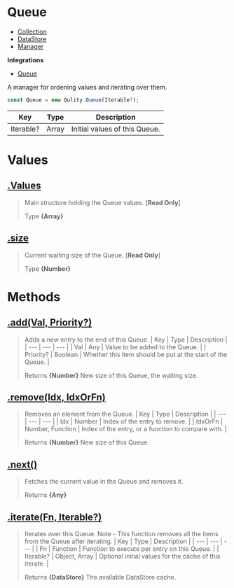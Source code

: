 
# Queue

* [Collection](https://github.com/QSmally/Qulity/blob/master/Documentation/Collection.md)
* [DataStore](https://github.com/QSmally/Qulity/blob/master/Documentation/DataStore.md)
* [Manager](https://github.com/QSmally/Qulity/blob/master/Documentation/Manager.md)

**Integrations**
* [Queue](https://github.com/QSmally/Qulity/blob/master/Documentation/Queue.md)

A manager for ordening values and iterating over them.
```js
const Queue = new Qulity.Queue(Iterable?);
```

| Key | Type | Description |
| --- | --- | --- |
| Iterable? | Array | Initial values of this Queue. |



# Values
## [.Values](https://github.com/QSmally/Qulity/blob/master/lib/Integrations/Queue.js#L15)
> Main structure holding the Queue values. [**Read Only**]
>
> Type **{Array}**

## [.size](https://github.com/QSmally/Qulity/blob/master/lib/Integrations/Queue.js#L29)
> Current waiting size of the Queue. [**Read Only**]
>
> Type **{Number}**

# Methods
## [.add(Val, Priority?)](https://github.com/QSmally/Qulity/blob/master/lib/Integrations/Queue.js#L39)
> Adds a new entry to the end of this Queue.
> | Key | Type | Description |
> | --- | --- | --- |
> | Val | Any | Value to be added to the Queue. |
> | Priority? | Boolean | Whether this item should be put at the start of the Queue. |
>
> Returns **{Number}** New size of this Queue, the waiting size.

## [.remove(Idx, IdxOrFn)](https://github.com/QSmally/Qulity/blob/master/lib/Integrations/Queue.js#L52)
> Removes an element from the Queue.
> | Key | Type | Description |
> | --- | --- | --- |
> | Idx | Number | Index of the entry to remove. |
> | IdxOrFn | Number, Function | Index of the entry, or a function to compare with. |
>
> Returns **{Number}** New size of this Queue.

## [.next()](https://github.com/QSmally/Qulity/blob/master/lib/Integrations/Queue.js#L81)
> Fetches the current value in the Queue and removes it.
>
> Returns **{Any}** 

## [.iterate(Fn, Iterable?)](https://github.com/QSmally/Qulity/blob/master/lib/Integrations/Queue.js#L91)
> Iterates over this Queue. Note - This function removes all the items from the Queue after iterating.
> | Key | Type | Description |
> | --- | --- | --- |
> | Fn | Function | Function to execute per entry on this Queue. |
> | Iterable? | Object, Array | Optional initial values for the cache of this iterate. |
>
> Returns **{DataStore}** The available DataStore cache.
